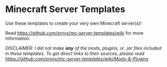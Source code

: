 # Minecraft Server Templates
Use these templates to create your very own Minecraft server(s)!

Read https://github.com/srnyx/mc-server-templates/wiki for more information.

*DISCLAIMER: I did not make **any** of the mods, plugins, or .jar files included in these templates. To get direct links to their sources, please read https://github.com/srnyx/mc-server-templates/wiki/Mods-&-Plugins*
